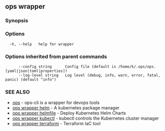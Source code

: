 ## ops wrapper



### Synopsis



### Options

```
  -h, --help   help for wrapper
```

### Options inherited from parent commands

```
      --config string      Config file (default is /home/k/.ops/ops.[yaml|json|toml|properties])
      --log-level string   Log level (debug, info, warn, error, fatal, panic) (default "info")
```

### SEE ALSO

* [ops](ops.md)	 - ops-cli is a wrapper for devops tools
* [ops wrapper helm](ops_wrapper_helm.md)	 - A kubernetes package manager
* [ops wrapper helmfile](ops_wrapper_helmfile.md)	 - Deploy Kubernetes Helm Charts
* [ops wrapper kubectl](ops_wrapper_kubectl.md)	 - kubectl controls the Kubernetes cluster manager
* [ops wrapper terraform](ops_wrapper_terraform.md)	 - Terraform IaC tool

